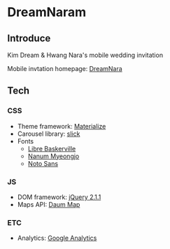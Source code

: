 # DreamNaram

## Introduce
Kim Dream &amp; Hwang Nara's mobile wedding invitation

Mobile invtation homepage: [DreamNara](https://hwangnara.github.io/DreamNara/)


## Tech
### CSS
- Theme framework: [Materialize](http://materializecss.com/)
- Carousel library: [slick](http://kenwheeler.github.io/slick/)
- Fonts
  - [Libre Baskerville](fonts.googleapis.com/css?family=Libre+Baskerville)
  - [Nanum Myeongjo](fonts.googleapis.com/earlyaccess/nanummyeongjo.css)
  - [Noto Sans](fonts.googleapis.com/css?family=Noto+Sans)
### JS
- DOM framework: [jQuery 2.1.1](https://jquery.com/)
- Maps API: [Daum Map](http://apis.map.daum.net/)
### ETC
- Analytics: [Google Analytics](https://analytics.google.com) 